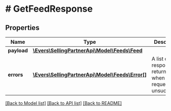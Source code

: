 # # GetFeedResponse

## Properties

Name | Type | Description | Notes
------------ | ------------- | ------------- | -------------
**payload** | [**\Evers\SellingPartnerApi\Model\Feeds\Feed**](Feed.md) |  | [optional]
**errors** | [**\Evers\SellingPartnerApi\Model\Feeds\Error[]**](Error.md) | A list of error responses returned when a request is unsuccessful. | [optional]

[[Back to Model list]](../../README.md#models) [[Back to API list]](../../README.md#endpoints) [[Back to README]](../../README.md)
